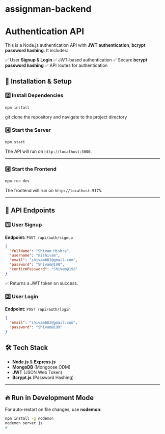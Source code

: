﻿# assignman-backend
# Authentication API

This is a Node.js authentication API with **JWT authentication**, **bcrypt password hashing**. It includes:

✅ User **Signup & Login**
✅ JWT-based authentication
✅ Secure **bcrypt password hashing**
✅ API routes for authentication

## 🚀 Installation & Setup


### **2️⃣ Install Dependencies**
```sh
npm install
```
git clone the repository and navigate to the project directory


### **4️⃣ Start the Server**
```sh
npm start
```
The API will run on `http://localhost:5000`.

---

### **4️⃣ Start the Frontend**
```sh
npm run dev
```
The frontend will run on `http://localhost:5173`.

---

## 📌 API Endpoints

### **1️⃣ User Signup**
**Endpoint:** `POST /api/auth/signup`
```json
{
  "fullName": "Shivam Mishra",
  "username": "mishivam",
  "email": "shivam603@gmail.com",
  "password": "Shivam@198",
  "confirmPassword": "Shivam@198"
}
```
✅ Returns a JWT token on success.

### **2️⃣ User Login**
**Endpoint:** `POST /api/auth/login`
```json
{
  "email": "shivam603@gmail.com",
  "password": "Shivam@198"
}
```


## 🛠 Tech Stack
- **Node.js** & **Express.js**
- **MongoDB** (Mongoose ODM)
- **JWT** (JSON Web Token)
- **Bcrypt.js** (Password Hashing)

---

## 🔥 Run in Development Mode
For auto-restart on file changes, use **nodemon**:
```sh
npm install -g nodemon
nodemon server.js
#
